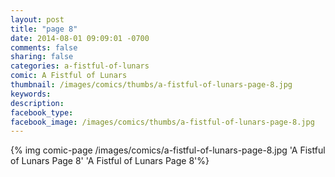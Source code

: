 ```yaml
---
layout: post
title: "page 8"
date: 2014-08-01 09:09:01 -0700
comments: false
sharing: false
categories: a-fistful-of-lunars
comic: A Fistful of Lunars
thumbnail: /images/comics/thumbs/a-fistful-of-lunars-page-8.jpg
keywords: 
description: 
facebook_type: 
facebook_image: /images/comics/thumbs/a-fistful-of-lunars-page-8.jpg
---
```

{% img comic-page /images/comics/a-fistful-of-lunars-page-8.jpg 'A Fistful of Lunars Page 8' 'A Fistful of Lunars Page 8'%}